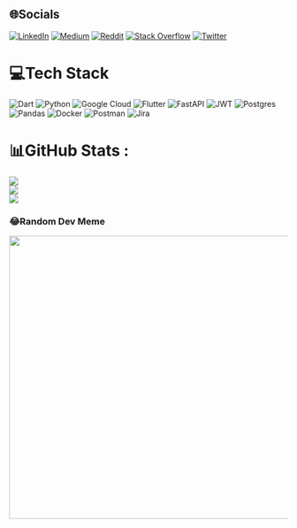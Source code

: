 
## 🌐Socials
[![LinkedIn](https://img.shields.io/badge/LinkedIn-%230077B5.svg?logo=linkedin&logoColor=white)](https://linkedin.com/in/bett-douglas) [![Medium](https://img.shields.io/badge/Medium-12100E?logo=medium&logoColor=white)](https://medium.com/@bettdougie) [![Reddit](https://img.shields.io/badge/Reddit-%23FF4500.svg?logo=Reddit&logoColor=white)](https://reddit.com/user/bettdouglas) [![Stack Overflow](https://img.shields.io/badge/-Stackoverflow-FE7A16?logo=stack-overflow&logoColor=white)](https://stackoverflow.com/users/douglas-bett) [![Twitter](https://img.shields.io/badge/Twitter-%231DA1F2.svg?logo=Twitter&logoColor=white)](https://twitter.com/bettdoug) 

# 💻Tech Stack
![Dart](https://img.shields.io/badge/dart-%230175C2.svg?style=for-the-badge&logo=dart&logoColor=white) ![Python](https://img.shields.io/badge/python-3670A0?style=for-the-badge&logo=python&logoColor=ffdd54) ![Google Cloud](https://img.shields.io/badge/Google%20Cloud-%234285F4.svg?style=for-the-badge&logo=google-cloud&logoColor=white) ![Flutter](https://img.shields.io/badge/Flutter-%2302569B.svg?style=for-the-badge&logo=Flutter&logoColor=white) ![FastAPI](https://img.shields.io/badge/FastAPI-005571?style=for-the-badge&logo=fastapi) ![JWT](https://img.shields.io/badge/JWT-black?style=for-the-badge&logo=JSON%20web%20tokens) ![Postgres](https://img.shields.io/badge/postgres-%23316192.svg?style=for-the-badge&logo=postgresql&logoColor=white) ![Pandas](https://img.shields.io/badge/pandas-%23150458.svg?style=for-the-badge&logo=pandas&logoColor=white) ![Docker](https://img.shields.io/badge/docker-%230db7ed.svg?style=for-the-badge&logo=docker&logoColor=white) ![Postman](https://img.shields.io/badge/Postman-FF6C37?style=for-the-badge&logo=postman&logoColor=white) ![Jira](https://img.shields.io/badge/jira-%230A0FFF.svg?style=for-the-badge&logo=jira&logoColor=white)
# 📊GitHub Stats :
![](https://github-readme-stats.vercel.app/api?username=bettdouglas&theme=gruvbox&hide_border=false&include_all_commits=false&count_private=false)<br/>
![](https://github-readme-streak-stats.herokuapp.com/?user=bettdouglas&theme=gruvbox&hide_border=false)<br/>
![](https://github-readme-stats.vercel.app/api/top-langs/?username=bettdouglas&theme=gruvbox&hide_border=false&include_all_commits=false&count_private=false&layout=compact)

### 😂Random Dev Meme
<img src="https://random-memer.herokuapp.com/" width="512px"/>
